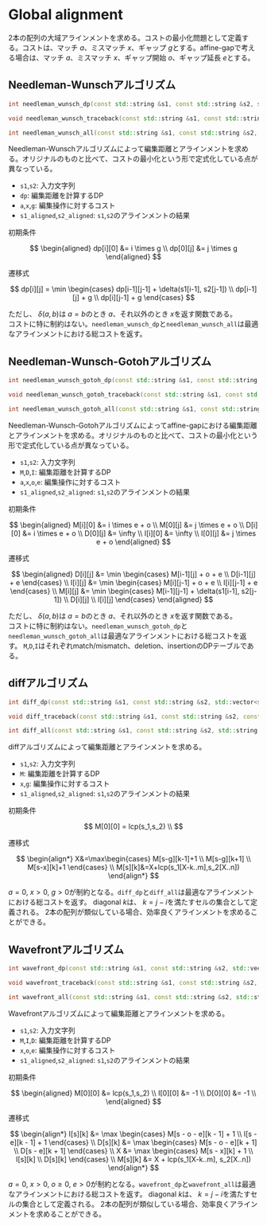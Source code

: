 # Global alignment
2本の配列の大域アラインメントを求める。コストの最小化問題として定義する。コストは、マッチ $a$、ミスマッチ $x$、ギャップ $g$とする。affine-gapで考える場合は、マッチ $a$、ミスマッチ $x$、ギャップ開始 $o$、ギャップ延長 $e$とする。
## Needleman-Wunschアルゴリズム
```cpp
int needleman_wunsch_dp(const std::string &s1, const std::string &s2, std::vector<std::vector<int>> &dp, int a = 0, int x = 1, int g = 1);

void needleman_wunsch_traceback(const std::string &s1, const std::string &s2, const std::vector<std::vector<int>> &dp, std::string &s1_aligned, std::string &s2_aligned, int a = 0, int x = 1, int g = 1);

int needleman_wunsch_all(const std::string &s1, const std::string &s2, std::string &s1_aligned, std::string &s2_aligned, int a = 1, int x = 1, int g = 1);
```
Needleman-Wunschアルゴリズムによって編集距離とアラインメントを求める。オリジナルのものと比べて、コストの最小化という形で定式化している点が異なっている。
- `s1`,`s2`: 入力文字列
- `dp`: 編集距離を計算するDP
- `a`,`x`,`g`: 編集操作に対するコスト
- `s1_aligned`,`s2_aligned`: `s1`,`s2`のアラインメントの結果

初期条件

$$
\begin{aligned}
dp[i][0] &= i \times g \\
dp[0][j] &= j \times g
\end{aligned}
$$

遷移式

$$
dp[i][j] = \min
\begin{cases}
dp[i-1][j-1] + \delta(s1[i-1], s2[j-1]) \\
dp[i-1][j] + g \\
dp[i][j-1] + g
\end{cases}
$$

ただし、 $\delta(a,b)$は $a=b$のとき $a$、それ以外のとき $x$を返す関数である。  
コストに特に制約はない。`needleman_wunsch_dp`と`needleman_wunsch_all`は最適なアラインメントにおける総コストを返す。

## Needleman-Wunsch-Gotohアルゴリズム
```cpp
int needleman_wunsch_gotoh_dp(const std::string &s1, const std::string &s2, std::vector<std::vector<int>> &M, std::vector<std::vector<int>> &D, std::vector<std::vector<int>> &I, int a = 0, int x = 1, int o = 0, int e = 1);

void needleman_wunsch_gotoh_traceback(const std::string &s1, const std::string &s2, const std::vector<std::vector<int>> &M, const std::vector<std::vector<int>> &D, const std::vector<std::vector<int>> &I, std::string &s1_aligned, std::string &s2_aligned, int a = 0, int x = 1, int o = 0, int e = 1);

int needleman_wunsch_gotoh_all(const std::string &s1, const std::string &s2, std::string &s1_aligned, std::string &s2_aligned, int a = 1, int x = 1, int o = 0, int e = 1);
```
Needleman-Wunsch-Gotohアルゴリズムによってaffine-gapにおける編集距離とアラインメントを求める。オリジナルのものと比べて、コストの最小化という形で定式化している点が異なっている。
- `s1`,`s2`: 入力文字列
- `M`,`D`,`I`: 編集距離を計算するDP
- `a`,`x`,`o`,`e`: 編集操作に対するコスト
- `s1_aligned`,`s2_aligned`: `s1`,`s2`のアラインメントの結果

初期条件

$$
\begin{aligned}
M[i][0] &= i \times e + o \\
M[0][j] &= j \times e + o \\
D[i][0] &= i \times e + o \\
D[0][j] &= \infty \\
I[i][0] &= \infty \\
I[0][j] &= j \times e + o
\end{aligned}
$$

遷移式

$$
\begin{aligned}
D[i][j] &= \min
\begin{cases}
M[i-1][j] + o + e \\
D[i-1][j] + e
\end{cases} \\
I[i][j] &= \min
\begin{cases}
M[i][j-1] + o + e \\
I[i][j-1] + e
\end{cases} \\
M[i][j] &= \min
\begin{cases}
M[i-1][j-1] + \delta(s1[i-1], s2[j-1]) \\
D[i][j] \\
I[i][j]
\end{cases}
\end{aligned}
$$

ただし、 $\delta(a,b)$は $a=b$のとき $a$、それ以外のとき $x$を返す関数である。  
コストに特に制約はない。`needleman_wunsch_gotoh_dp`と`needleman_wunsch_gotoh_all`は最適なアラインメントにおける総コストを返す。
`M`,`D`,`I`はそれぞれmatch/mismatch、deletion、insertionのDPテーブルである。

## diffアルゴリズム
```cpp
int diff_dp(const std::string &s1, const std::string &s2, std::vector<std::vector<int>> &M, int x = 1, int g = 1);

void diff_traceback(const std::string &s1, const std::string &s2, const std::vector<std::vector<int>> &M, std::string &s1_aligned, std::string &s2_aligned, int x = 1, int g = 1);

int diff_all(const std::string &s1, const std::string &s2, std::string &s1_aligned, std::string &s2_aligned, int x = 1, int g = 1);
```
diffアルゴリズムによって編集距離とアラインメントを求める。
- `s1`,`s2`: 入力文字列
- `M`: 編集距離を計算するDP
- `x`,`g`: 編集操作に対するコスト
- `s1_aligned`,`s2_aligned`: `s1`,`s2`のアラインメントの結果

初期条件

$$
M[0][0] = lcp(s_1,s_2) \\
$$

遷移式

$$
\begin{align*}
X&=\max\begin{cases}
M[s-g][k-1]+1 \\
M[s-g][k+1] \\
M[s-x][k]+1
\end{cases} \\
M[s][k]&=X+lcp(s_1[X-k..m],s_2[X..n])
\end{align*}
$$

$a=0$, $x>0$, $g>0$が制約となる。`diff_dp`と`diff_all`は最適なアラインメントにおける総コストを返す。
diagonal $k$は、 $k=j-i$を満たすセルの集合として定義される。
2本の配列が類似している場合、効率良くアラインメントを求めることができる。

## Wavefrontアルゴリズム
```cpp
int wavefront_dp(const std::string &s1, const std::string &s2, std::vector<std::vector<int>> &M, std::vector<std::vector<int>> &I, std::vector<std::vector<int>> &D, int x = 1, int o = 0, int e = 1);

void wavefront_traceback(const std::string &s1, const std::string &s2, const std::vector<std::vector<int>> &M, const std::vector<std::vector<int>> &I, const std::vector<std::vector<int>> &D, std::string &s1_aligned, std::string &s2_aligned, int x = 1, int o = 0, int e = 1);

int wavefront_all(const std::string &s1, const std::string &s2, std::string &s1_aligned, std::string &s2_aligned, int x = 1, int o = 0, int e = 1);
```
Wavefrontアルゴリズムによって編集距離とアラインメントを求める。
- `s1`,`s2`: 入力文字列
- `M`,`I`,`D`: 編集距離を計算するDP
- `x`,`o`,`e`: 編集操作に対するコスト
- `s1_aligned`,`s2_aligned`: `s1`,`s2`のアラインメントの結果

初期条件

$$
\begin{aligned}
M[0][0] &= lcp(s_1,s_2) \\
I[0][0] &= -1 \\
D[0][0] &= -1 \\
\end{aligned}
$$

遷移式

$$
\begin{align*}
I[s][k] &= \max
\begin{cases}
M[s - o - e][k - 1] + 1 \\
I[s - e][k - 1] + 1
\end{cases} \\
D[s][k] &= \max
\begin{cases}
M[s - o - e][k + 1] \\
D[s - e][k + 1]
\end{cases} \\
X &= \max
\begin{cases}
M[s - x][k] + 1 \\
I[s][k] \\
D[s][k]
\end{cases} \\
M[s][k] &= X + lcp(s_1[X-k..m], s_2[X..n])
\end{align*}
$$

$a=0$, $x>0$, $o\geq 0$, $e>0$が制約となる。`wavefront_dp`と`wavefront_all`は最適なアラインメントにおける総コストを返す。
diagonal $k$は、 $k=j-i$を満たすセルの集合として定義される。
2本の配列が類似している場合、効率良くアラインメントを求めることができる。
